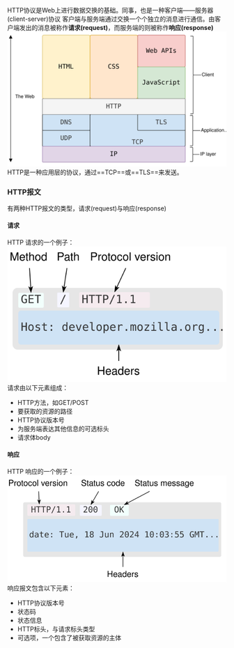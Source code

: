HTTP协议是Web上进行数据交换的基础。同事，也是一种客户端——服务器(client-server)协议
客户端与服务端通过交换一个个独立的消息进行通信。由客户端发出的消息被称作**请求(request)**，而服务端的则被称作**响应(response)**
![](http-layers.svg)
HTTP是一种应用层的协议，通过==TCP==或==TLS==来发送。
### HTTP报文
有两种HTTP报文的类型，请求(request)与响应(response)
#### 请求
HTTP 请求的一个例子：![](http-request.svg)
请求由以下元素组成：
- HTTP方法，如GET/POST
- 要获取的资源的路径
- HTTP协议版本号
- 为服务端表达其他信息的可选标头
- 请求体body
#### 响应
HTTP 响应的一个例子：![](http-response.svg)
响应报文包含以下元素：
- HTTP协议版本号
- 状态码
- 状态信息
- HTTP标头，与请求标头类型 
- 可选项，一个包含了被获取资源的主体
